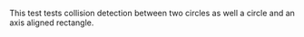This test tests collision detection between two circles as well a circle and an axis aligned rectangle.